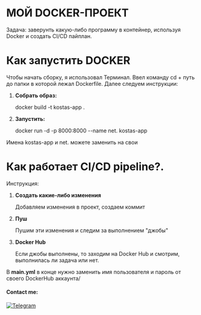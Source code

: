 **МОЙ DOCKER-ПРОЕКТ**
=====================

Задача: заверунть какую-либо программу в контейнер, используя Docker и создать CI/CD пайплан.

Как запустить DOCKER
=====================
Чтобы начать сборку, я использовал Терминал. Ввел команду cd + путь до папки в которой лежал Dockerfile.
Далее следуем инструкции:
1. **Собрать образ:**

   docker build -t kostas-app .
3. **Запустить:**

   docker run -d -p 8000:8000 --name net. kostas-app 

Имена kostas-app и net. можете заменить на свои

Как работает CI/CD pipeline?.
=====================
Инструкция:
1. **Создать какие-либо изменения**

     Добавляем изменения в проект, создаем коммит
3. **Пуш**

   Пушим эти изменения и следим за выполнением "джобы"
5. **Docker Hub**

   Если джобы выполнены, то заходим на Docker Hub и смотрим, выполнилась ли задача или нет.


В **main.yml** в конце нужно заменить имя пользователя и пароль от своего DockerHub аккаунта/

#### Contact me:
[![Telegram](https://img.shields.io/badge/Telegram-262424?style=for-the-badge&logo=Telegram)](https://t.me/ffraud)
